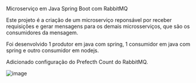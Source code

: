 Microserviço em Java Spring Boot com RabbitMQ

Este projeto é a criação de um microserviço reponsável por receber requisições e gerar mensagens para os demais microsserviços, que são os consumidores da mensagem.

Foi desenvolvido 1 produtor em java com spring, 1 consumidor em java com spring e outro consumidor em nodejs.

Adicionado configuração do Prefecth Count do RabbitMQ.

![image](https://github.com/marcosrohloff/microservico-estoquepreco-rabbitmq/assets/7784067/aa213eff-31b4-41cd-8b1a-ab61a5d2b1a4)
